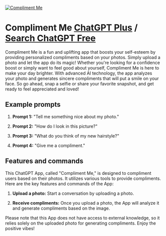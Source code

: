 
[![Compliment Me](https://files.oaiusercontent.com/file-t8m6aviMzQepYU5JvMf2kGUF?se=2123-10-16T23%3A37%3A01Z&sp=r&sv=2021-08-06&sr=b&rscc=max-age%3D31536000%2C%20immutable&rscd=attachment%3B%20filename%3Db70ac770-83ad-44da-958c-b1d39db7164a.png&sig=9QySpMoS6eaTTm/HGfZrIl/e/lrpHc8yvdhxptlFbNM%3D)](https://chat.openai.com/g/g-Ssk5zRDnG-compliment-me)

# Compliment Me [ChatGPT Plus](https://chat.openai.com/g/g-Ssk5zRDnG-compliment-me) / [Search ChatGPT Free](https://gptcall.net/index.html#/?search=Compliment%20Me)

Compliment Me is a fun and uplifting app that boosts your self-esteem by providing personalized compliments based on your photos. Simply upload a photo and let the app do its magic! Whether you're looking for a confidence boost or simply want to feel good about yourself, Compliment Me is here to make your day brighter. With advanced AI technology, the app analyzes your photo and generates sincere compliments that will put a smile on your face. So go ahead, snap a selfie or share your favorite snapshot, and get ready to feel appreciated and loved!

## Example prompts

1. **Prompt 1:** "Tell me something nice about my photo."

2. **Prompt 2:** "How do I look in this picture?"

3. **Prompt 3:** "What do you think of my new hairstyle?"

4. **Prompt 4:** "Give me a compliment."


## Features and commands

This ChatGPT App, called "Compliment Me," is designed to compliment users based on their photos. It utilizes various tools to provide compliments. Here are the key features and commands of the App:

1. **Upload a photo:** Start a conversation by uploading a photo.

2. **Receive compliments:** Once you upload a photo, the App will analyze it and generate compliments based on the image.

Please note that this App does not have access to external knowledge, so it relies solely on the uploaded photo for generating compliments. Enjoy the positive vibes!


